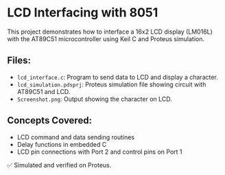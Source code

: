# LCD Interfacing with 8051

This project demonstrates how to interface a 16x2 LCD display (LM016L) with the AT89C51 microcontroller using Keil C and Proteus simulation.

## Files:
- `lcd_interface.c`: Program to send data to LCD and display a character.
- `lcd_simulation.pdsprj`: Proteus simulation file showing circuit with AT89C51 and LCD.
- `Screenshot.png`: Output showing the character on LCD.

## Concepts Covered:
- LCD command and data sending routines
- Delay functions in embedded C
- LCD pin connections with Port 2 and control pins on Port 1

✅ Simulated and verified on Proteus.
